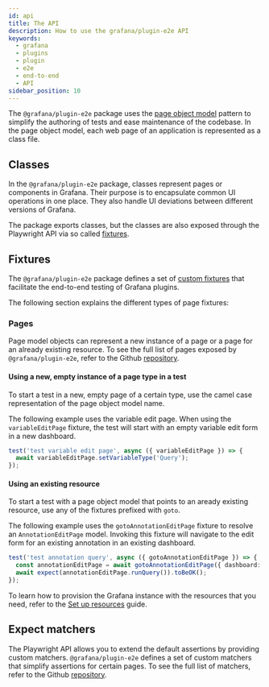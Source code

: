 ```yaml
---
id: api
title: The API
description: How to use the grafana/plugin-e2e API
keywords:
  - grafana
  - plugins
  - plugin
  - e2e
  - end-to-end
  - API
sidebar_position: 10
---
```


The `@grafana/plugin-e2e` package uses the [page object model](https://playwright.dev/docs/pom) pattern to simplify the authoring of tests and ease maintenance of the codebase. In the page object model, each web page of an application is represented as a class file.

## Classes

In the `@grafana/plugin-e2e` package, classes represent pages or components in Grafana. Their purpose is to encapsulate common UI operations in one place. They also handle UI deviations between different versions of Grafana.

The package exports classes, but the classes are also exposed through the Playwright API via so called [fixtures](https://playwright.dev/docs/test-fixtures).

## Fixtures

The `@grafana/plugin-e2e` package defines a set of [custom fixtures](https://github.com/grafana/plugin-tools/blob/main/packages/plugin-e2e/src/types.ts/#L21-L258) that facilitate the end-to-end testing of Grafana plugins.

The following section explains the different types of page fixtures:

### Pages

Page model objects can represent a new instance of a page or a page for an already existing resource. To see the full list of pages exposed by `@grafana/plugin-e2e`, refer to the Github [repository](https://github.com/grafana/plugin-tools/tree/main/packages/plugin-e2e/src/models/pages).

#### Using a new, empty instance of a page type in a test

To start a test in a new, empty page of a certain type, use the camel case representation of the page object model name.

The following example uses the variable edit page. When using the `variableEditPage` fixture, the test will start with an empty variable edit form in a new dashboard.

```ts
test('test variable edit page', async ({ variableEditPage }) => {
  await variableEditPage.setVariableType('Query');
});
```

#### Using an existing resource

To start a test with a page object model that points to an aready existing resource, use any of the fixtures prefixed with `goto`.

The following example uses the `gotoAnnotationEditPage` fixture to resolve an `AnnotationEditPage` model. Invoking this fixture will navigate to the edit form for an existing annotation in an existing dashboard.

```ts
test('test annotation query', async ({ gotoAnnotationEditPage }) => {
  const annotationEditPage = await gotoAnnotationEditPage({ dashboard: { uid: 'trlxrdZVk' }, id: '1' });
  await expect(annotationEditPage.runQuery()).toBeOK();
});
```

To learn how to provision the Grafana instance with the resources that you need, refer to the [Set up resources](./setup-resources.md) guide.

## Expect matchers

The Playwright API allows you to extend the default assertions by providing custom matchers. `@grafana/plugin-e2e` defines a set of custom matchers that simplify assertions for certain pages. To see the full list of matchers, refer to the Github [repository](https://github.com/grafana/plugin-tools/tree/main/packages/plugin-e2e/src/matchers).
